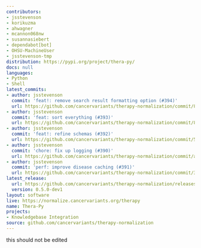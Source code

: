 ```yaml
---
contributors:
- jsstevenson
- korikuzma
- ahwagner
- mcannon068nw
- susannasiebert
- dependabot[bot]
- OHSU-MachineUser
- jsstevenson-tmp
distribution: https://pypi.org/project/thera-py/
docs: null
languages:
- Python
- Shell
latest_commits:
- author: jsstevenson
  commit: 'feat!: remove search result formatting option (#394)'
  url: https://github.com/cancervariants/therapy-normalization/commit/8902b260bcd7c126496ed51190c0d44b896d079d
- author: jsstevenson
  commit: 'feat: sort everything (#393)'
  url: https://github.com/cancervariants/therapy-normalization/commit/8b2c509a0286ad2fba5f8b26097c7eb0f738c3d4
- author: jsstevenson
  commit: 'feat!: refine schemas (#392)'
  url: https://github.com/cancervariants/therapy-normalization/commit/564e8472bc42af61f3b1271f628be2923284b174
- author: jsstevenson
  commit: 'chore: fix up logging (#390)'
  url: https://github.com/cancervariants/therapy-normalization/commit/a78db85f6f747537fc57c4f02a4c7af103dc0ec7
- author: jsstevenson
  commit: 'perf: improve disease caching (#391)'
  url: https://github.com/cancervariants/therapy-normalization/commit/354a24342d6522873a25d639948312acffe1c59c
latest_release:
  url: https://github.com/cancervariants/therapy-normalization/releases/tag/0.5.0-dev1
  version: 0.5.0-dev1
layout: software
live: https://normalize.cancervariants.org/therapy
name: Thera-Py
projects:
- Knowledgebase Integration
source: github.com/cancervariants/therapy-normalization
---
```

this should not be edited

